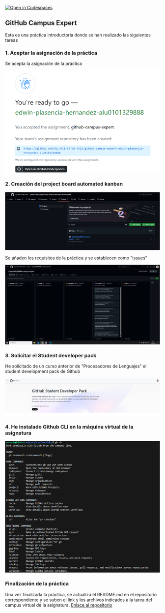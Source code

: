 [![Open in Codespaces](https://classroom.github.com/assets/launch-codespace-2972f46106e565e64193e422d61a12cf1da4916b45550586e14ef0a7c637dd04.svg)](https://classroom.github.com/open-in-codespaces?assignment_repo_id=16400936)

## GitHub Campus Expert
Esta es una práctica introductoria donde se han realizado las siguientes tareas

### 1. Aceptar la asignación de la práctica

Se acepta la asignación de la práctica

![img1]

### 2. Creación del project board automated kanban

![img2]

Se añaden los requisitos de la práctica y se establecen como "issues"

![img3]

### 3. Solicitar el Student developer pack

He solicitado de un curso anterior de "Procesadores de Lenguajes" el student development pack de Github

![img4]

### 4. He instalado Github CLI en la máquina virtual de la asignatura

![img5]

### Finalización de la práctica

Una vez finalizada la práctica, se actualiza el README.md en el repositorio correspondiente y se suben el link y los archivos indicados a la tarea del campus virtual de la asignatura.
[Enlace al repositorio](https://github.com/ULL-MII-SYTWS-2425/github-campus-expert-edwin-plasencia-hernandez-alu0101329888.git)



[img1]: /images/a1.png
[img2]: /images/a2.png
[img3]: /images/a3.png
[img4]: /images/a4.png
[img5]: /images/a5.png
